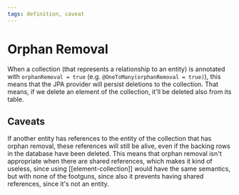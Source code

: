 ```yaml
---
tags: definition, caveat
---
```


# Orphan Removal
When a collection (that represents a relationship to an entity) is annotated with `orphanRemoval = true` (e.g. `@OneToMany(orphanRemoval = true)`), this means that the JPA provider will persist deletions to the collection. That means, if we delete an element of the collection, it'll be deleted also from its table.

## Caveats
If another entity has references to the entity of the collection that has orphan removal, these references will still be alive, even if the backing rows in the database have been deleted. This means that orphan removal isn't appropriate when there are shared references, which makes it kind of useless, since using [[element-collection]] would have the same semantics, but with none of the footguns, since also it prevents having shared references, since it's not an entity.
